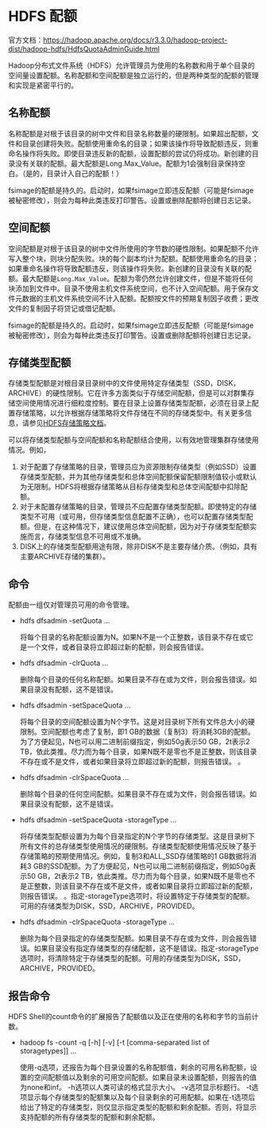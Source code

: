 # HDFS 配额

官方文档：https://hadoop.apache.org/docs/r3.3.0/hadoop-project-dist/hadoop-hdfs/HdfsQuotaAdminGuide.html

Hadoop分布式文件系统（HDFS）允许管理员为使用的名称数和用于单个目录的空间量设置配额。名称配额和空间配额是独立运行的，但是两种类型的配额的管理和实现是紧密平行的。



## 名称配额

名称配额是对根于该目录的树中文件和目录名称数量的硬限制。如果超出配额，文件和目录创建将失败。配额使用重命名的目录；如果该操作将导致配额违反，则重命名操作将失败。即使目录违反新的配额，设置配额的尝试仍将成功。新创建的目录没有关联的配额。最大配额是Long.Max_Value。配额为1会强制目录保持空白。（是的，目录计入自己的配额！）

fsimage的配额是持久的。启动时，如果fsimage立即违反配额（可能是fsimage被秘密修改），则会为每种此类违反打印警告。设置或删除配额将创建日志记录。



## 空间配额

空间配额是对根于该目录的树中文件所使用的字节数的硬性限制。如果配额不允许写入整个块，则块分配失败。块的每个副本均计为配额。配额使用重命名的目录；如果重命名操作将导致配额违反，则该操作将失败。新创建的目录没有关联的配额。最大配额是`Long.Max_Value`。配额为零仍然允许创建文件，但是不能将任何块添加到文件中。目录不使用主机文件系统空间，也不计入空间配额。用于保存文件元数据的主机文件系统空间不计入配额。配额按文件的预期复制因子收费；更改文件的复制因子将贷记或借记配额。

fsimage的配额是持久的。启动时，如果fsimage立即违反配额（可能是fsimage被秘密修改），则会为每种此类违反打印警告。设置或删除配额将创建日志记录。



## 存储类型配额

存储类型配额是对根目录目录树中的文件使用特定存储类型（SSD，DISK，ARCHIVE）的硬性限制。它在许多方面类似于存储空间配额，但是可以对群集存储空间使用情况进行细粒度控制。要在目录上设置存储类型配额，必须在目录上配置存储策略，以允许根据存储策略将文件存储在不同的存储类型中。有关更多信息，请参见[HDFS存储策略文档](https://hadoop.apache.org/docs/r3.3.0/hadoop-project-dist/hadoop-hdfs/ArchivalStorage.html)。

可以将存储类型配额与空间配额和名称配额结合使用，以有效地管理集群存储使用情况。例如，

1. 对于配置了存储策略的目录，管理员应为资源限制存储类型（例如SSD）设置存储类型配额，并为其他存储类型和总体空间配额保留配额限制值较小或默认为无限制。HDFS将根据存储策略从目标存储类型和总体空间配额中扣除配额。
2. 对于未配置存储策略的目录，管理员不应配置存储类型配额。即使特定的存储类型不可用（或可用，但存储类型信息配置不正确），也可以配置存储类型配额。但是，在这种情况下，建议使用总体空间配额，因为对于存储类型配额实施而言，存储类型信息不可用或不准确。
3. DISK上的存储类型配额用途有限，除非DISK不是主要存储介质。（例如，具有主要ARCHIVE存储的集群）。



## 命令

配额由一组仅对管理员可用的命令管理。

- hdfs dfsadmin -setQuota <N> <directory>...<directory>

  将每个目录的名称配额设置为N。如果N不是一个正整数，该目录不存在或它是一个文件，或者目录将立即超过新的配额，则会报告错误。

- hdfs dfsadmin -clrQuota <directory>...<directory>

  删除每个目录的任何名称配额。如果目录不存在或为文件，则会报告错误。如果目录没有配额，这不是错误。

- hdfs dfsadmin -setSpaceQuota <N> <directory>...<directory>

  将每个目录的空间配额设置为N个字节。这是对目录树下所有文件总大小的硬限制。空间配额也考虑了复制，即1 GB的数据（复制3）将消耗3GB的配额。为了方便起见，N也可以用二进制前缀指定，例如50g表示50 GB，2t表示2 TB，依此类推。尽力而为每个目录，如果N既不是零也不是正整数，则该目录不存在或不是文件，或者如果目录将立即超过新的配额，则报告错误。 。

- hdfs dfsadmin -clrSpaceQuota <directory>...<directory>

  删除每个目录的任何空间配额。如果目录不存在或为文件，则会报告错误。如果目录没有配额，这不是错误。

- hdfs dfsadmin -setSpaceQuota <N> -storageType <storagetype> <directory>...<directory>

  将存储类型配额设置为为每个目录指定的N个字节的存储类型。这是目录树下所有文件的总存储类型使用情况的硬限制。存储类型配额使用情况反映了基于存储策略的预期使用情况。例如，复制3和ALL_SSD存储策略的1 GB数据将消耗3 GB的SSD配额。为了方便起见，N也可以用二进制前缀指定，例如50g表示50 GB，2t表示2 TB，依此类推。尽力而为每个目录，如果N既不是零也不是正整数，则该目录不存在或不是文件，或者如果目录将立即超过新的配额，则报告错误。 。指定-storageType选项时，将设置特定于存储类型的配额。可用的存储类型为DISK，SSD，ARCHIVE，PROVIDED。

- hdfs dfsadmin -clrSpaceQuota -storageType <storagetype> <directory>...<directory>

  删除为每个目录指定的存储类型配额。如果目录不存在或为文件，则会报告错误。如果目录没有指定存储类型的存储配额，这不是错误。指定-storageType选项时，将清除特定于存储类型的配额。可用的存储类型为DISK，SSD，ARCHIVE，PROVIDED。



## 报告命令

HDFS Shell的count命令的扩展报告了配额值以及正在使用的名称和字节的当前计数。

- hadoop fs -count -q [-h] [-v] [-t [comma-separated list of storagetypes]] <directory>...<directory>

  使用-q选项，还报告为每个目录设置的名称配额值，剩余的可用名称配额，设置的空间配额值以及剩余的可用空间配额。如果目录未设置配额，则报告的值为none和inf。 -h选项以人类可读的格式显示大小。 -v选项显示标题行。 -t选项显示每个存储类型的配额集以及每个目录剩余的可用配额。如果在-t选项后给出了特定的存储类型，则仅显示指定类型的配额和剩余配额。否则，将显示支持配额的所有存储类型的配额和剩余配额。






























